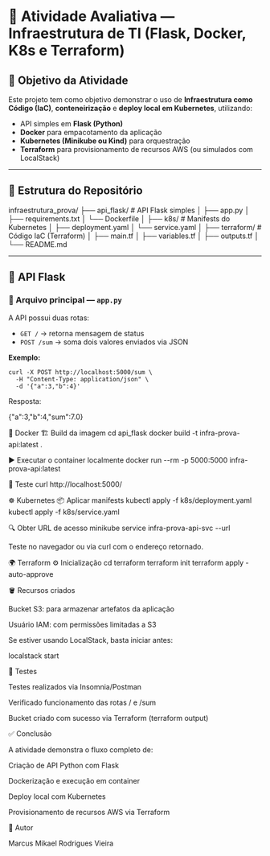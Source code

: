 # 🧩 Atividade Avaliativa — Infraestrutura de TI (Flask, Docker, K8s e Terraform)

## 🚀 Objetivo da Atividade
Este projeto tem como objetivo demonstrar o uso de **Infraestrutura como Código (IaC)**, **conteneirização** e **deploy local em Kubernetes**, utilizando:

- API simples em **Flask (Python)**
- **Docker** para empacotamento da aplicação
- **Kubernetes (Minikube ou Kind)** para orquestração
- **Terraform** para provisionamento de recursos AWS (ou simulados com LocalStack)

---

## 🧱 Estrutura do Repositório
infraestrutura_prova/
├── api_flask/ # API Flask simples
│ ├── app.py
│ ├── requirements.txt
│ └── Dockerfile
│
├── k8s/ # Manifests do Kubernetes
│ ├── deployment.yaml
│ └── service.yaml
│
├── terraform/ # Código IaC (Terraform)
│ ├── main.tf
│ ├── variables.tf
│ ├── outputs.tf
│
└── README.md

---

## 🧩 API Flask

### 📄 Arquivo principal — `app.py`
A API possui duas rotas:

- `GET /` → retorna mensagem de status  
- `POST /sum` → soma dois valores enviados via JSON  

**Exemplo:**

```
curl -X POST http://localhost:5000/sum \
  -H "Content-Type: application/json" \
  -d '{"a":3,"b":4}'
```
Resposta:

{"a":3,"b":4,"sum":7.0}

🐳 Docker
🏗️ Build da imagem
cd api_flask
docker build -t infra-prova-api:latest .

▶️ Executar o container localmente
docker run --rm -p 5000:5000 infra-prova-api:latest

🧪 Teste
curl http://localhost:5000/

☸️ Kubernetes
📦 Aplicar manifests
kubectl apply -f k8s/deployment.yaml
kubectl apply -f k8s/service.yaml

🔍 Obter URL de acesso
minikube service infra-prova-api-svc --url


Teste no navegador ou via curl com o endereço retornado.

🌍 Terraform
⚙️ Inicialização
cd terraform
terraform init
terraform apply -auto-approve

🪣 Recursos criados

Bucket S3: para armazenar artefatos da aplicação

Usuário IAM: com permissões limitadas a S3

Se estiver usando LocalStack, basta iniciar antes:

localstack start

🧪 Testes

Testes realizados via Insomnia/Postman

Verificado funcionamento das rotas / e /sum

Bucket criado com sucesso via Terraform (terraform output)

✅ Conclusão

A atividade demonstra o fluxo completo de:

Criação de API Python com Flask

Dockerização e execução em container

Deploy local com Kubernetes

Provisionamento de recursos AWS via Terraform

🧠 Autor

Marcus Mikael Rodrigues Vieira

